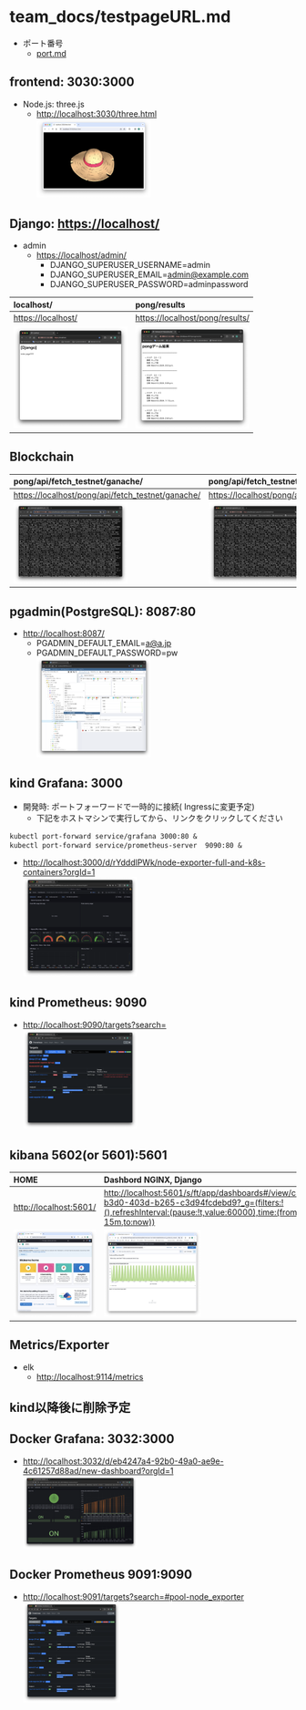 # team_docs/testpageURL.md

- ポート番号
  - [port.md](port.md)

## frontend: 3030:3000

- Node.js: three.js
  - <http://localhost:3030/three.html>  
  <img src="img/スクリーンショット 2024-03-01 11.45.21.png" width="200" alt="alt">　　

## Django: <https://localhost/>

- admin 
  - <https://localhost/admin/>  
    - DJANGO_SUPERUSER_USERNAME=admin
    - DJANGO_SUPERUSER_EMAIL=admin@example.com
    - DJANGO_SUPERUSER_PASSWORD=adminpassword

| localhost/ | pong/results |  
| :--------- | :----------- |   
| <https://localhost/>  | <https://localhost/pong/results/>  | 
| <img src="img/スクリーンショット 2024-03-03 23.51.07.png" width="200" alt="alt"> | <img src="img/スクリーンショット 2024-03-26 4.40.13.png" width="200" alt="alt"> | 

## Blockchain
| pong/api/fetch_testnet/ganache/ | pong/api/fetch_testnet/hardhat/ | pong/api/fetch_testnet/sepolia/ |  
| :------------------------------ | :------------------------------ | :------------------------------ |  
| <https://localhost/pong/api/fetch_testnet/ganache/>| <https://localhost/pong/api/fetch_testnet/hardhat/> | <https://localhost/pong/api/fetch_testnet/sepolia/> |
| <img src="img/スクリーンショット 2024-03-26 5.14.49.png" width="200" alt="alt"> | <img src="img/スクリーンショット 2024-03-26 5.24.06.png" width="200" alt="alt"> | <img src="img/スクリーンショット 2024-03-26 5.25.13.png" width="200" alt="alt"> |

## pgadmin(PostgreSQL): 8087:80

- <http://localhost:8087/>  
  - PGADMIN_DEFAULT_EMAIL=a@a.jp  
  - PGADMIN_DEFAULT_PASSWORD=pw  
  <img src="img/スクリーンショット 2024-03-07 0.38.26.png" width="200" alt="alt">　　

## kind Grafana: 3000
- 開発時: ポートフォーワードで一時的に接続( Ingressに変更予定)
  - 下記をホストマシンで実行してから、リンクをクリックしてください
```
kubectl port-forward service/grafana 3000:80 &
kubectl port-forward service/prometheus-server  9090:80 &
```
- <http://localhost:3000/d/rYdddlPWk/node-exporter-full-and-k8s-containers?orgId=1>  
  <img src="img/スクリーンショット 2024-03-07 1.02.19.png" width="200" alt="alt">　　

## kind Prometheus: 9090

- <http://localhost:9090/targets?search=>  
  <img src="img/スクリーンショット 2024-03-07 0.58.36.png" width="200" alt="alt">　　


## kibana 5602(or 5601):5601  

| HOME     | Dashbord NGINX, Django |  
| :------- | :-------------- |  
|<http://localhost:5601/>| <http://localhost:5601/s/ft/app/dashboards#/view/ca95a493-b3d0-403d-b265-c3d94fcdebd9?_g=(filters:!(),refreshInterval:(pause:!t,value:60000),time:(from:now-15m,to:now))> |
| <img src="img/スクリーンショット 2024-03-01 13.03.58.png" width="170" alt="alt text" > |    <img src="img/スクリーンショット 2024-03-02 15.18.25.png" width="170" alt="alt text" >　　|  

## Metrics/Exporter

- elk
  - <http://localhost:9114/metrics>


## kind以降後に削除予定

## Docker Grafana: 3032:3000

- <http://localhost:3032/d/eb4247a4-92b0-49a0-ae9e-4c61257d88ad/new-dashboard?orgId=1>  
  <img src="img/スクリーンショット 2024-03-01 3.06.16.png" width="200" alt="alt">　　

## Docker Prometheus 9091:9090

- <http://localhost:9091/targets?search=#pool-node_exporter>  
  <img src="img/スクリーンショット 2024-03-01 3.43.25.png" width="170" alt="alt text" >

